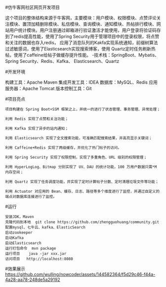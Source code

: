 #仿牛客网社区网页开发项目

  这个项目的整体结构来源于牛客网，主要模块：用户模块、权限模块、点赞评论关注模块、置顶加精删除模块、私信模块、查询模块、通知模块、热帖排行模块、网站用户统计模块。用户注册通过邮箱进行验证激活才能使用，用户登录将验证码存到了redis提高性能，使用了Spring Security用于管理项目中的登录权限，将点赞和关注的数据也存入redis，
  应用了消息队列的Kakfa实现系统通知，前缀树算法过滤敏感词，使用了Elasticsearch实现搜索博客，使用 Quartz定时任务刷新热帖，使用了caffeine给帖子做缓存提升性能。 
  -技术栈：SpringBoot、Mybatis、Spring Security、Redis、Kafka、 Elasticsearch、Quartz

#开发环境

  构建工具：Apache Maven
  集成开发工具：IDEA
  数据库：MySQL、Redis
  应用服务器：Apache Tomcat
  版本控制工具：Git

#项目亮点

    项⽬构建在 Spring Boot+SSM 框架之上，并统⼀的进⾏了状态管理、事务管理、异常处理；
    
    利⽤ Redis 实现了点赞和关注功能；
    
    利⽤ Kafka 实现了异步的站内通知；
    
    利⽤ Elasticsearch 实现了全⽂搜索功能，可准确匹配搜索结果，并⾼亮显示关键词；
    
    利⽤ Caffeine+Redis 实现了两级缓存，并优化了热⻔帖⼦的访问。
    
    利⽤ Spring Security 实现了权限控制，实现了多重⻆⾊、URL 级别的权限管理；
    
    利⽤ HyperLogLog、Bitmap 分别实现了 UV、DAU 的统计功能，100 万⽤户数据只需*M 内存空间；
    
    利⽤ Quartz 实现了任务调度功能，并实现了定时计算帖⼦分数、定时清理垃圾⽂件等功能；
    
    利⽤ Actuator 对应⽤的 Bean、缓存、⽇志、路径等多个维度进⾏了监控，并通过⾃定义的端点对数据库连接进⾏了监控。

#运行

    安装JDK，Maven
    克隆代码到本地  git clone https://github.com/zhengguohuang/community.git
    配置mysql、七牛云、kafka、ElasticSearch
    启动zookeeper
    启动Kafka
    启动Elasticsearch
    运行打包命令  mvn package
    运行项目    java -jar xxx.jar
    访问项目   http://localhost:8080
  
#效果展示
  https://github.com/wulling/nowcoder/assets/144582364/f5d29c46-f44a-4a28-aa78-248de5a29192
    
